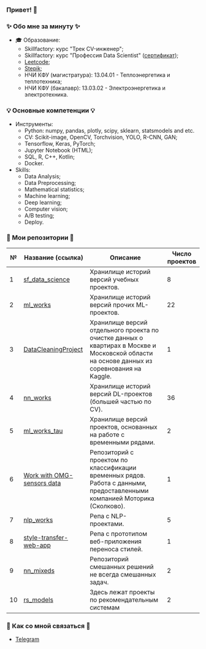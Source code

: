 ### Привет! 👋

### ✨ Обо мне за минуту ✨ 
* 🎓 Образование:
  - Skillfactory: курс "Трек CV-инженер";
  - Skillfactory: курс "Профессия Data Scientist" ([сертификат](https://cloud.mail.ru/public/2t1Q/SSXjmZxN7));
  - [Leetcode](https://leetcode.com/u/khav-i/);
  - [Stepik](https://stepik.org/users/597504416/profile);
  - НЧИ КФУ (магистратура): 13.04.01 - Теплоэнергетика и теплотехника;
  - НЧИ КФУ (бакалавр): 13.03.02 - Электроэнергетика и электротехника.

### 💡 Основные компетенции 💡
- Инструменты:
    * Python: numpy, pandas, plotly, scipy, sklearn, statsmodels and etc.
    * CV: Scikit-image, OpenCV, Torchvision, YOLO, R-CNN, GAN;
    * Tensorflow, Keras, PyTorch;
    * Jupyter Notebook (HTML);
    * SQL, R, C++, Kotlin;
    * Docker.
- Skills:
    * Data Analysis;
    * Data Preprocessing;
    * Mathematical statistics;
    * Machine learning;
    * Deep learning;
    * Computer vision;
    * A/B testing;
    * Deploy.

### 💾 Мои репозитории 💾

|№|Название (ссылка)|Описание|Число проектов|
|-|-|-|-|
|1|[sf_data_science](https://github.com/khav-i/sf_data_science/blob/main/README.md)|Хранилище историй версий учебных проектов.|8|
|2|[ml_works](https://github.com/khav-i/ml_works/blob/master/README.md)|Хранилище историй версий прочих ML-проектов.|22|
|3|[DataCleaningProject](https://github.com/khav-i/DataCleaningProject/blob/master/README.md)|Хранилище версий отдельного проекта по очистке данных о квартирах в Москве и Московской области на основе данных из соревнования на Kaggle.|1|
|4|[nn_works](https://github.com/khav-i/nn_works/blob/master/README.md)|Хранилище историй версий DL-проектов (большей частью по CV).|36|
|5|[ml_works_tau](https://github.com/khav-i/ml_works_tau)|Хранилище версий проектов, основанных на работе с временными рядами.|2|
|6|[Work with OMG-sensors data](https://github.com/khav-i/Work-with-OMG-sensors-data)|Репозиторий с проектом по классификации временных рядов. Работа с данными, предоставленными компанией Моторика (Сколково).|1|
|7|[nlp_works](https://github.com/khav-i/nlp_works/blob/master/README.md)|Репа с NLP-проектами.|5|
|8|[style-transfer-web-app](https://github.com/khav-i/style-transfer-web-app/blob/master/README.md)|Репа с прототипом веб-приложения переноса стилей.|1|
|9|[nn_mixeds](https://github.com/khav-i/nn_mixeds/blob/master/README.md)|Репозиторий смешанных решений не всегда смешанных задач.|2|
|10|[rs_models](https://github.com/khav-i/rs_models/blob/master/README.md)|Здесь лежат проекты по рекомендательным системам|2|

### 👋 Как со мной связаться 📲
- [Telegram](http://t.me/khav_i)


